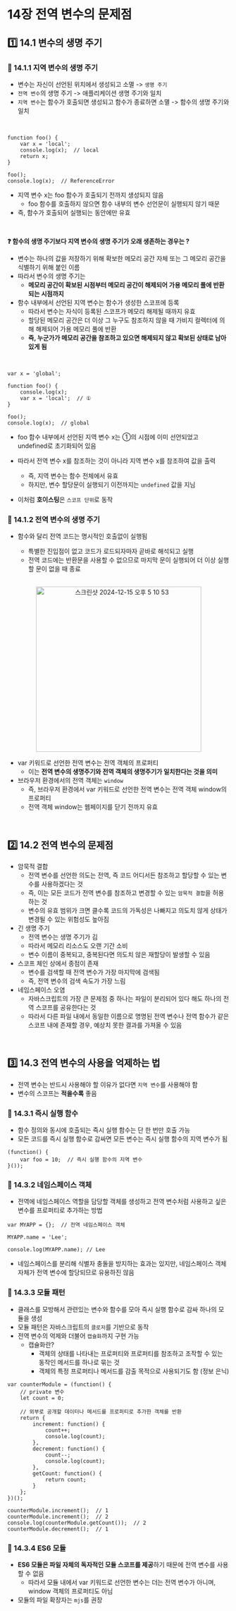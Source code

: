 # 14장 전역 변수의 문제점

## 1️⃣ 14.1 변수의 생명 주기

### 📍 14.1.1 지역 변수의 생명 주기

- 변수는 자신이 선언된 위치에서 생성되고 소멸 -> `생명 주기`
- `전역 변수`의 생명 주기 -> 애플리케이션 생명 주기와 일치
- `지역 변수`는 함수가 호출되면 생성되고 함수가 종료하면 소멸 -> 함수의 생명 주기와 일치

<br/>

```
function foo() {
    var x = 'local';
    console.log(x);  // local
    return x;
}

foo();
console.log(x);  // ReferenceError
```

- 지역 변수 x는 foo 함수가 호출되기 전까지 생성되지 않음
  - foo 함수를 호출하지 않으면 함수 내부의 변수 선언문이 실행되지 않기 때문
- 즉, 함수가 호출되어 실행되는 동안에만 유효

<br>

**❓ 함수의 생명 주기보다 지역 변수의 생명 주기가 오래 생존하는 경우는 ?**
<br>

- 변수는 하나의 값을 저장하기 위해 확보한 메모리 공간 자체 또는 그 메모리 공간을 식별하기 위해 붙인 이름
- 따라서 변수의 생명 주기는
  - **메모리 공간이 확보된 시점부터 메모리 공간이 해제되어 가용 메모리 풀에 반환되는 시점까지**
- 함수 내부에서 선언된 지역 변수는 함수가 생성한 스코프에 등록
  - 따라서 변수는 자식이 등록된 스코프가 메모리 해제될 때까지 유효
  - 할당된 메모리 공간은 더 이상 그 누구도 참조하지 않을 때 가비지 컬렉터에 의해 해제되어 가용 메모리 풀에 반환
  - **즉, 누군가가 메모리 공간을 참조하고 있으면 해제되지 않고 확보된 상태로 남아있게 됨**

<br/>

```
var x = 'global';

function foo() {
    console.log(x);
    var x = 'local';  // ①
}

foo();
console.log(x);  // global
```

- foo 함수 내부에서 선언된 지역 변수 x는 ①의 시점에 이미 선언되었고 undefined로 초기화되어 있음
- 따라서 전역 변수 x를 참조하는 것이 아니라 지역 변수 x를 참조하여 값을 출력

  - 즉, 지역 변수는 함수 전체에서 유효
  - 하지만, 변수 할당문이 실행되기 이전까지는 `undefined` 값을 지님

- 이처럼 **호이스팅**은 `스코프 단위`로 동작

### 📍 14.1.2 전역 변수의 생명 주기

- 함수와 달리 전역 코드는 명시적인 호출없이 실행됨

  - 특별한 진입점이 없고 코드가 로드되자마자 곧바로 해석되고 실행
  - 전역 코드에는 반환문을 사용할 수 없으므로 마지막 문이 실행되어 더 이상 실행할 문이 없을 때 종료

  <br>

<p align="center">
  <img width="375" alt="스크린샷 2024-12-15 오후 5 10 53" src="https://github.com/user-attachments/assets/351ee767-7290-4e7a-a7a4-17cad1bd082f">
</p>

- var 키워드로 선언한 전역 변수는 전역 객체의 프로퍼티
  - 이는 **전역 변수의 생명주기와 전역 객체의 생명주기가 일치한다는 것을 의미**
- 브라우저 환경에서의 전역 객체는 `window`
  - 즉, 브라우저 환경에서 var 키워드로 선언한 전역 변수는 전역 객체 window의 프로퍼티
  - 전역 객체 window는 웹페이지를 닫기 전까지 유효

<br/>

## 2️⃣ 14.2 전역 변수의 문제점

- 암묵적 결합
  - 전역 변수를 선언한 의도는 전역, 즉 코드 어디서든 참조하고 할당할 수 있는 변수를 사용하겠다는 것
  - 즉, 이는 모든 코드가 전역 변수를 참조하고 변경할 수 있는 `암묵적 결합`을 허용하는 것
  - 변수의 유효 범위가 크면 클수록 코드의 가독성은 나빠지고 의도치 않게 상태가 변경될 수 있는 위험성도 높아짐
- 긴 생명 주기
  - 전역 변수는 생명 주기가 김
  - 따라서 메모리 리소스도 오랜 기간 소비
  - 변수 이름이 중복되고, 중복된다면 의도치 않은 재할당이 발생할 수 있음
- 스코프 체인 상에서 종점이 존재
  - 변수를 검색할 때 전역 변수가 가장 마지막에 검색됨
  - 즉, 전역 변수의 검색 속도가 가장 느림
- 네임스페이스 오염
  - 자바스크립트의 가장 큰 문제점 중 하나는 파일이 분리되어 있다 해도 하나의 전역 스코프를 공유한다는 것
  - 따라서 다른 파일 내에서 동일한 이름으로 명명된 전역 변수나 전역 함수가 같은 스코프 내에 존재할 경우, 예상치 못한 결과를 가져올 수 있음

<br/>

## 3️⃣ 14.3 전역 변수의 사용을 억제하는 법

- 전역 변수는 반드시 사용해야 할 이유가 없다면 `지역 변수`를 사용해야 함
- 변수의 스코프는 **적을수록** 좋음

### 📍 14.3.1 즉시 실행 함수

- 함수 정의와 동시에 호출되는 즉시 실행 함수는 단 한 번만 호출 가능
- 모든 코드를 즉시 실행 함수로 감싸면 모든 변수는 즉시 실행 함수의 지역 변수가 됨

```
(function() {
    var foo = 10;  // 즉시 실행 함수의 지역 변수
}());
```

### 📍 14.3.2 네임스페이스 객체

- 전역에 네임스페이스 역할을 담당할 객체를 생성하고 전역 변수처럼 사용하고 싶은 변수를 프로퍼티로 추가하는 방법

```
var MYAPP = {};  // 전역 네임스페이스 객체

MYAPP.name = 'Lee';

console.log(MYAPP.name); // Lee
```

- 네임스페이스를 분리해 식별자 충돌을 방지하는 효과는 있지만, 네임스페이스 객체 자체가 전역 변수에 할당되므로 유용하진 않음

### 📍 14.3.3 모듈 패턴

- 클래스를 모방해서 관련있는 변수와 함수를 모아 즉시 실행 함수로 감싸 하나의 모듈을 생성
- 모듈 패턴은 자바스크립트의 `클로저`를 기반으로 동작
- 전역 변수의 억제와 더불어 `캡슐화`까지 구현 가능
  - 캡슐화란?
    - 객체의 상태를 나타내는 프로퍼티와 프로퍼티를 참조하고 조작할 수 있는 동작인 메서드를 하나로 묶는 것
    - 객체의 특정 프로퍼티나 메서드를 감출 목적으로 사용되기도 함 (정보 은닉)

```
var counterModule = (function() {
    // private 변수
    let count = 0;

    // 외부로 공개할 데이터나 메서드를 프로퍼티로 추가한 객체를 반환
    return {
        increment: function() {
            count++;
            console.log(count);
        },
        decrement: function() {
            count--;
            console.log(count);
        },
        getCount: function() {
            return count;
        }
    };
})();

counterModule.increment();  // 1
counterModule.increment();  // 2
console.log(counterModule.getCount());  // 2
counterModule.decrement();  // 1
```

### 📍 14.3.4 ES6 모듈

- **ES6 모듈은 파일 자체의 독자적인 모듈 스코프를 제공**하기 때문에 전역 변수를 사용할 수 없음
  - 따라서 모듈 내에서 var 키워드로 선언한 변수는 더는 전역 변수가 아니며, window 객체의 프로퍼티도 아님
- 모듈의 파일 확장자는 `mjs`를 권장
